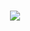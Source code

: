 <h1 align="center">
  <a href="https://git.io/typing-svg">
    <img src="https://readme-typing-svg.herokuapp.com/?lines=Hi+There!+👋;+Myself+Rao+Athar+khan!;&center=true&size=30">
  </a>
</h1>

